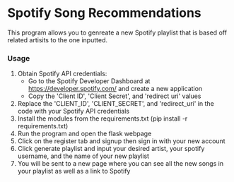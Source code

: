 # Spotify Song Recommendations
This program allows you to genreate a new Spotify playlist that is based off related artisits to the one inputted.

### Usage
1. Obtain Spotify API credentials:
	- Go to the Spotify Developer Dashboard at https://developer.spotify.com/ and create a new application
	- Copy the 'Client ID', 'Client Secret', and 'redirect uri' values
2. Replace the 'CLIENT_ID', 'CLIENT_SECRET', and 'redirect_uri' in the code with your Spotify API credentials
3. Install the modules from the requirements.txt (pip install -r requirements.txt)
4. Run the program and open the flask webpage
5. Click on the register tab and signup then sign in with your new account
6. Click generate playlist and input your desired artist, your spotify username, and the name of your new playlist
7. You will be sent to a new page where you can see all the new songs in your playlist as well as a link to Spotify
